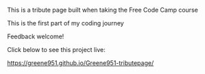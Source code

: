 This is a tribute page built when taking the Free Code Camp course

This is the first part of my coding journey 

Feedback welcome!

Click below to see this project live:

https://greene951.github.io/Greene951-tributepage/